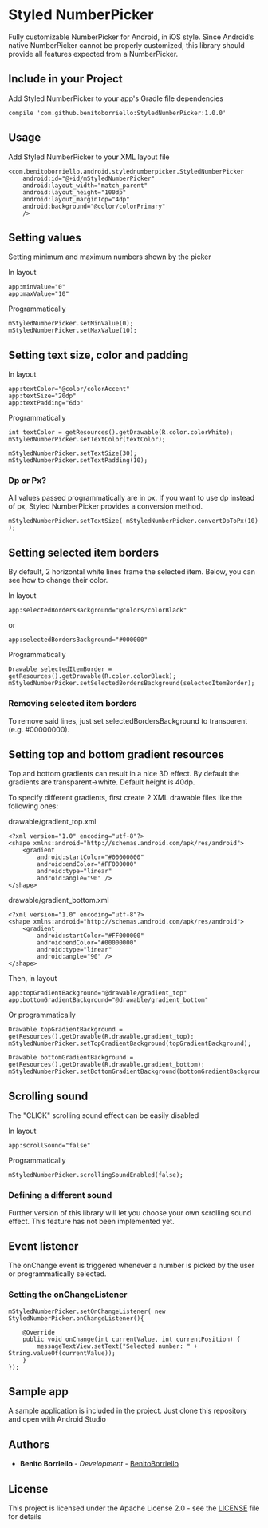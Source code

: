 # Styled NumberPicker

Fully customizable NumberPicker for Android, in iOS style.
Since Android’s native NumberPicker cannot be properly customized, this library should provide all features expected from a NumberPicker.

## Include in your Project

Add Styled NumberPicker to your app's Gradle file dependencies

```
compile 'com.github.benitoborriello:StyledNumberPicker:1.0.0'
```

## Usage

Add Styled NumberPicker to your XML layout file

```
<com.benitoborriello.android.stylednumberpicker.StyledNumberPicker
	android:id="@+id/mStyledNumberPicker"
	android:layout_width="match_parent"
	android:layout_height="100dp"
	android:layout_marginTop="4dp"
	android:background="@color/colorPrimary"
	/>
```

## Setting values

Setting minimum and maximum numbers shown by the picker

In layout

```
app:minValue="0"
app:maxValue="10"
```

Programmatically

```
mStyledNumberPicker.setMinValue(0);
mStyledNumberPicker.setMaxValue(10);
```

## Setting text size, color and padding

In layout

```
app:textColor="@color/colorAccent"
app:textSize="20dp"
app:textPadding="6dp"
```

Programmatically

```
int textColor = getResources().getDrawable(R.color.colorWhite);
mStyledNumberPicker.setTextColor(textColor);

mStyledNumberPicker.setTextSize(30);
mStyledNumberPicker.setTextPadding(10);
```

### Dp or Px?

All values passed programmatically are in px. If you want to use dp instead of px, Styled NumberPicker provides a conversion method.

```
mStyledNumberPicker.setTextSize( mStyledNumberPicker.convertDpToPx(10) );
```


## Setting selected item borders

By default, 2 horizontal white lines frame the selected item. Below, you can see how to change their color.

In layout

```
app:selectedBordersBackground="@colors/colorBlack"
```

or

```
app:selectedBordersBackground="#000000"
```

Programmatically

```
Drawable selectedItemBorder = getResources().getDrawable(R.color.colorBlack);
mStyledNumberPicker.setSelectedBordersBackground(selectedItemBorder);
```

### Removing selected item borders

To remove said lines, just set selectedBordersBackground to transparent (e.g. #00000000).


## Setting top and bottom gradient resources

Top and bottom gradients can result in a nice 3D effect. By default the gradients are transparent->white. Default height is 40dp.

To specify different gradients, first create 2 XML drawable files like the following ones:

drawable/gradient_top.xml
```
<?xml version="1.0" encoding="utf-8"?>
<shape xmlns:android="http://schemas.android.com/apk/res/android">
    <gradient
        android:startColor="#00000000"
        android:endColor="#FF000000"
        android:type="linear"
        android:angle="90" />
</shape>
```

drawable/gradient_bottom.xml
```
<?xml version="1.0" encoding="utf-8"?>
<shape xmlns:android="http://schemas.android.com/apk/res/android">
    <gradient
        android:startColor="#FF000000"
        android:endColor="#00000000"
        android:type="linear"
        android:angle="90" />
</shape>
```

Then, in layout

```
app:topGradientBackground="@drawable/gradient_top"
app:bottomGradientBackground="@drawable/gradient_bottom"
```

Or programmatically

```
Drawable topGradientBackground = getResources().getDrawable(R.drawable.gradient_top);
mStyledNumberPicker.setTopGradientBackground(topGradientBackground);

Drawable bottomGradientBackground = getResources().getDrawable(R.drawable.gradient_bottom);
mStyledNumberPicker.setBottomGradientBackground(bottomGradientBackground);
```

## Scrolling sound

The "CLICK" scrolling sound effect can be easily disabled

In layout

```
app:scrollSound="false"
```

Programmatically

```
mStyledNumberPicker.scrollingSoundEnabled(false);
```

### Defining a different sound

Further version of this library will let you choose your own scrolling sound effect. This feature has not been implemented yet.

## Event listener

The onChange event is triggered whenever a number is picked by the user or programmatically selected.

### Setting the onChangeListener

```
mStyledNumberPicker.setOnChangeListener( new StyledNumberPicker.onChangeListener(){

	@Override
	public void onChange(int currentValue, int currentPosition) {
		messageTextView.setText("Selected number: " + String.valueOf(currentValue));
	}
});
```

## Sample app

A sample application is included in the project. Just clone this repository and open with Android Studio

## Authors

* **Benito Borriello** - *Development* - [BenitoBorriello](https://github.com/benitoborriello)

## License

This project is licensed under the Apache License 2.0 - see the [LICENSE](LICENSE) file for details

